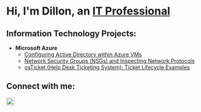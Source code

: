 <h1>Hi, I'm Dillon, an <a href="https://linkedin.com/in/dilloncorbett">IT Professional</a></h1>

<h2> Information Technology Projects:</h2>

- <b>Microsoft Azure</b>
  - [Configuring Active Directory within Azure VMs](https://github.com/noles498/configure-active-directory)
  - [Network Security Groups (NSGs) and Inspecting Network Protocols](https://github.com/noles498/azure-network-protocols)
  - [osTicket (Help Desk Ticketing System): Ticket Lifecycle Examples](https://github.com/noles498/ticket-lifecycle)

<h2>Connect with me:</h2>

[<img align="left" alt="Dillon | LinkedIn" width="22px" src="https://cdn.jsdelivr.net/npm/simple-icons@v3/icons/linkedin.svg" />][linkedin]

[linkedin]: https://linkedin.com/in/dilloncorbett
